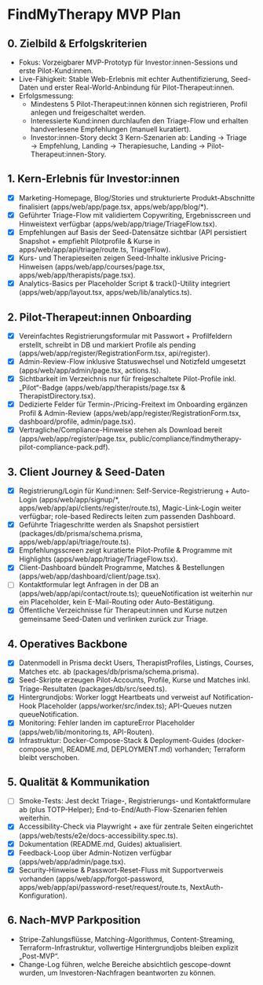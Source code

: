 # FindMyTherapy MVP Plan

## 0. Zielbild & Erfolgskriterien
- Fokus: Vorzeigbarer MVP-Prototyp für Investor:innen-Sessions und erste Pilot-Kund:innen.
- Live-Fähigkeit: Stable Web-Erlebnis mit echter Authentifizierung, Seed-Daten und erster Real-World-Anbindung für Pilot-Therapeut:innen.
- Erfolgsmessung:
  - Mindestens 5 Pilot-Therapeut:innen können sich registrieren, Profil anlegen und freigeschaltet werden.
  - Interessierte Kund:innen durchlaufen den Triage-Flow und erhalten handverlesene Empfehlungen (manuell kuratiert).
  - Investor:innen-Story deckt 3 Kern-Szenarien ab: Landing → Triage → Empfehlung, Landing → Therapiesuche, Landing → Pilot-Therapeut:innen-Story.

## 1. Kern-Erlebnis für Investor:innen
- [x] Marketing-Homepage, Blog/Stories und strukturierte Produkt-Abschnitte finalisiert (apps/web/app/page.tsx, apps/web/app/blog/*).
- [x] Geführter Triage-Flow mit validiertem Copywriting, Ergebnisscreen und Hinweistext verfügbar (apps/web/app/triage/TriageFlow.tsx).
- [x] Empfehlungen auf Basis der Seed-Datensätze sichtbar (API persistiert Snapshot + empfiehlt Pilotprofile & Kurse in apps/web/app/api/triage/route.ts, TriageFlow).
- [x] Kurs- und Therapieseiten zeigen Seed-Inhalte inklusive Pricing-Hinweisen (apps/web/app/courses/page.tsx, apps/web/app/therapists/page.tsx).
- [x] Analytics-Basics per Placeholder Script & track()-Utility integriert (apps/web/app/layout.tsx, apps/web/lib/analytics.ts).

## 2. Pilot-Therapeut:innen Onboarding
- [x] Vereinfachtes Registrierungsformular mit Passwort + Profilfeldern erstellt, schreibt in DB und markiert Profile als pending (apps/web/app/register/RegistrationForm.tsx, api/register).
- [x] Admin-Review-Flow inklusive Statuswechsel und Notizfeld umgesetzt (apps/web/app/admin/page.tsx, actions.ts).
- [x] Sichtbarkeit im Verzeichnis nur für freigeschaltete Pilot-Profile inkl. „Pilot“-Badge (apps/web/app/therapists/page.tsx & TherapistDirectory.tsx).
- [x] Dedizierte Felder für Termin-/Pricing-Freitext im Onboarding ergänzen Profil & Admin-Review (apps/web/app/register/RegistrationForm.tsx, dashboard/profile, admin/page.tsx).
- [x] Vertragliche/Compliance-Hinweise stehen als Download bereit (apps/web/app/register/page.tsx, public/compliance/findmytherapy-pilot-compliance-pack.pdf).

## 3. Client Journey & Seed-Daten
- [x] Registrierung/Login für Kund:innen: Self-Service-Registrierung + Auto-Login (apps/web/app/signup/*, apps/web/app/api/clients/register/route.ts), Magic-Link-Login weiter verfügbar; role-based Redirects leiten zum passenden Dashboard.
- [x] Geführte Triageschritte werden als Snapshot persistiert (packages/db/prisma/schema.prisma, apps/web/app/api/triage/route.ts).
- [x] Empfehlungsscreen zeigt kuratierte Pilot-Profile & Programme mit Highlights (apps/web/app/triage/TriageFlow.tsx).
- [x] Client-Dashboard bündelt Programme, Matches & Bestellungen (apps/web/app/dashboard/client/page.tsx).
- [ ] Kontaktformular legt Anfragen in der DB an (apps/web/app/api/contact/route.ts); queueNotification ist weiterhin nur ein Placeholder, kein E-Mail-Routing oder Auto-Bestätigung.
- [x] Öffentliche Verzeichnisse für Therapeut:innen und Kurse nutzen gemeinsame Seed-Daten und verlinken zurück zur Triage.

## 4. Operatives Backbone
- [x] Datenmodell in Prisma deckt Users, TherapistProfiles, Listings, Courses, Matches etc. ab (packages/db/prisma/schema.prisma).
- [x] Seed-Skripte erzeugen Pilot-Accounts, Profile, Kurse und Matches inkl. Triage-Resultaten (packages/db/src/seed.ts).
- [x] Hintergrundjobs: Worker loggt Heartbeats und verweist auf Notification-Hook Placeholder (apps/worker/src/index.ts); API-Queues nutzen queueNotification.
- [x] Monitoring: Fehler landen im captureError Placeholder (apps/web/lib/monitoring.ts, API-Routen).
- [x] Infrastruktur: Docker-Compose-Stack & Deployment-Guides (docker-compose.yml, README.md, DEPLOYMENT.md) vorhanden; Terraform bleibt verschoben.

## 5. Qualität & Kommunikation
- [ ] Smoke-Tests: Jest deckt Triage-, Registrierungs- und Kontaktformulare ab (plus TOTP-Helper); End-to-End/Auth-Flow-Szenarien fehlen weiterhin.
- [x] Accessibility-Check via Playwright + axe für zentrale Seiten eingerichtet (apps/web/tests/e2e/docs-accessibility.spec.ts).
- [x] Dokumentation (README.md, Guides) aktualisiert.
- [x] Feedback-Loop über Admin-Notizen verfügbar (apps/web/app/admin/page.tsx).
- [x] Security-Hinweise & Passwort-Reset-Fluss mit Supportverweis vorhanden (apps/web/app/forgot-password, apps/web/app/api/password-reset/request/route.ts, NextAuth-Konfiguration).

## 6. Nach-MVP Parkposition
- Stripe-Zahlungsflüsse, Matching-Algorithmus, Content-Streaming, Terraform-Infrastruktur, vollwertige Hintergrundjobs bleiben explizit „Post-MVP“.
- Change-Log führen, welche Bereiche absichtlich gescope-downt wurden, um Investoren-Nachfragen beantworten zu können.
